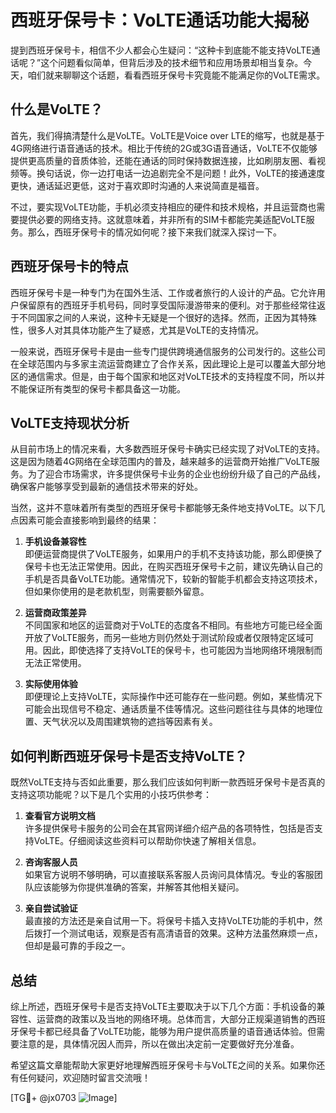 # 西班牙保号卡：VoLTE通话功能大揭秘

提到西班牙保号卡，相信不少人都会心生疑问：“这种卡到底能不能支持VoLTE通话呢？”这个问题看似简单，但背后涉及的技术细节和应用场景却相当复杂。今天，咱们就来聊聊这个话题，看看西班牙保号卡究竟能不能满足你的VoLTE需求。

## 什么是VoLTE？

首先，我们得搞清楚什么是VoLTE。VoLTE是Voice over LTE的缩写，也就是基于4G网络进行语音通话的技术。相比于传统的2G或3G语音通话，VoLTE不仅能够提供更高质量的音质体验，还能在通话的同时保持数据连接，比如刷朋友圈、看视频等。换句话说，你一边打电话一边追剧完全不是问题！此外，VoLTE的接通速度更快，通话延迟更低，这对于喜欢即时沟通的人来说简直是福音。

不过，要实现VoLTE功能，手机必须支持相应的硬件和技术规格，并且运营商也需要提供必要的网络支持。这就意味着，并非所有的SIM卡都能完美适配VoLTE服务。那么，西班牙保号卡的情况如何呢？接下来我们就深入探讨一下。

## 西班牙保号卡的特点

西班牙保号卡是一种专门为在国外生活、工作或者旅行的人设计的产品。它允许用户保留原有的西班牙手机号码，同时享受国际漫游带来的便利。对于那些经常往返于不同国家之间的人来说，这种卡无疑是一个很好的选择。然而，正因为其特殊性，很多人对其具体功能产生了疑惑，尤其是VoLTE的支持情况。

一般来说，西班牙保号卡是由一些专门提供跨境通信服务的公司发行的。这些公司在全球范围内与多家主流运营商建立了合作关系，因此理论上是可以覆盖大部分地区的通信需求。但是，由于每个国家和地区对VoLTE技术的支持程度不同，所以并不能保证所有类型的保号卡都具备这一功能。

## VoLTE支持现状分析

从目前市场上的情况来看，大多数西班牙保号卡确实已经实现了对VoLTE的支持。这是因为随着4G网络在全球范围内的普及，越来越多的运营商开始推广VoLTE服务。为了迎合市场需求，许多提供保号卡业务的企业也纷纷升级了自己的产品线，确保客户能够享受到最新的通信技术带来的好处。

当然，这并不意味着所有类型的西班牙保号卡都能够无条件地支持VoLTE。以下几点因素可能会直接影响到最终的结果：

1. **手机设备兼容性**  
   即便运营商提供了VoLTE服务，如果用户的手机不支持该功能，那么即便换了保号卡也无法正常使用。因此，在购买西班牙保号卡之前，建议先确认自己的手机是否具备VoLTE功能。通常情况下，较新的智能手机都会支持这项技术，但如果你使用的是老款机型，则需要额外留意。

2. **运营商政策差异**  
   不同国家和地区的运营商对于VoLTE的态度各不相同。有些地方可能已经全面开放了VoLTE服务，而另一些地方则仍然处于测试阶段或者仅限特定区域可用。因此，即使选择了支持VoLTE的保号卡，也可能因为当地网络环境限制而无法正常使用。

3. **实际使用体验**  
   即便理论上支持VoLTE，实际操作中还可能存在一些问题。例如，某些情况下可能会出现信号不稳定、通话质量不佳等情况。这些问题往往与具体的地理位置、天气状况以及周围建筑物的遮挡等因素有关。

## 如何判断西班牙保号卡是否支持VoLTE？

既然VoLTE支持与否如此重要，那么我们应该如何判断一款西班牙保号卡是否真的支持这项功能呢？以下是几个实用的小技巧供参考：

1. **查看官方说明文档**  
   许多提供保号卡服务的公司会在其官网详细介绍产品的各项特性，包括是否支持VoLTE。仔细阅读这些资料可以帮助你快速了解相关信息。

2. **咨询客服人员**  
   如果官方说明不够明确，可以直接联系客服人员询问具体情况。专业的客服团队应该能够为你提供准确的答案，并解答其他相关疑问。

3. **亲自尝试验证**  
   最直接的方法还是亲自试用一下。将保号卡插入支持VoLTE功能的手机中，然后拨打一个测试电话，观察是否有高清语音的效果。这种方法虽然麻烦一点，但却是最可靠的手段之一。

## 总结

综上所述，西班牙保号卡是否支持VoLTE主要取决于以下几个方面：手机设备的兼容性、运营商的政策以及当地的网络环境。总体而言，大部分正规渠道销售的西班牙保号卡都已经具备了VoLTE功能，能够为用户提供高质量的语音通话体验。但需要注意的是，具体情况因人而异，所以在做出决定前一定要做好充分准备。

希望这篇文章能帮助大家更好地理解西班牙保号卡与VoLTE之间的关系。如果你还有任何疑问，欢迎随时留言交流哦！

[TG💪+ @jx0703 ![Image](https://github.com/user-attachments/assets/dbca1d08-cadb-493c-b0ec-ad6f7a83f270)]